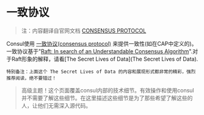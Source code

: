 一致协议
========

> 注：内容翻译自官网文档 [CONSENSUS PROTOCOL](https://www.consul.io/docs/internals/consensus.html)

Consul使用 [一致协议(consensus protocol)](https://en.wikipedia.org/wiki/Consensus_(computer_science)) 来提供一致性(如在CAP中定义的)。一致协议基于"[Raft: In search of an Understandable Consensus Algorithm](https://ramcloud.stanford.edu/wiki/download/attachments/11370504/raft.pdf)".对于Raft形象的解释，请看[The Secret Lives of Data](The Secret Lives of Data).

	特别备注：上面这个 The Secret Lives of Data 的内容和展现形式都非常的精彩，强烈推荐阅读，绝不要错过！

> 高级主题！这个页面覆盖consul内部的技术细节。有效操作和使用consul并不需要了解这些细节。在这里描述这些细节是为了那些希望了解这些的人，让他们无需深入源代码。
